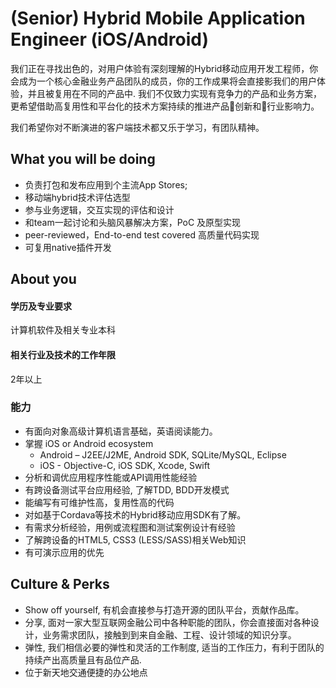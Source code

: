 # (Senior) Hybrid Mobile Application Engineer (iOS/Android)

我们正在寻找出色的，对用户体验有深刻理解的Hybrid移动应用开发工程师，你会成为一个核心金融业务产品团队的成员，你的工作成果将会直接影我们的用户体验，并且被复用在不同的产品中. 我们不仅致力实现有竞争力的产品和业务方案，更希望借助高复用性和平台化的技术方案持续的推进产品创新和行业影响力。

我们希望你对不断演进的客户端技术都又乐于学习，有团队精神。

## What you will be doing
- 负责打包和发布应用到个主流App Stores;
- 移动端hybrid技术评估选型
- 参与业务逻辑，交互实现的评估和设计
- 和team一起讨论和头脑风暴解决方案，PoC 及原型实现
- peer-reviewed，End-to-end test covered 高质量代码实现
- 可复用native插件开发

## About you

#### 学历及专业要求
计算机软件及相关专业本科
#### 相关行业及技术的工作年限
2年以上
### 能力
- 有面向对象高级计算机语言基础，英语阅读能力。
- 掌握 iOS or Android ecosystem
	- Android – J2EE/J2ME, Android SDK, SQLite/MySQL, Eclipse
	- iOS - Objective-C, iOS SDK, Xcode, Swift
- 分析和调优应用程序性能或API调用性能经验
- 有跨设备测试平台应用经验, 了解TDD, BDD开发模式
- 能编写有可维护性高，复用性高的代码
- 对如基于Cordava等技术的Hybrid移动应用SDK有了解。
- 有需求分析经验，用例或流程图和测试案例设计有经验
- 了解跨设备的HTML5, CSS3 (LESS/SASS)相关Web知识
- 有可演示应用的优先

## Culture & Perks
- Show off yourself, 有机会直接参与打造开源的团队平台，贡献作品库。
- 分享, 面对一家大型互联网金融公司中各种职能的团队，你会直接面对各种设计，业务需求团队，接触到到来自金融、工程、设计领域的知识分享。
- 弹性, 我们相信必要的弹性和灵活的工作制度, 适当的工作压力，有利于团队的持续产出高质量且有品位产品.
- 位于新天地交通便捷的办公地点
